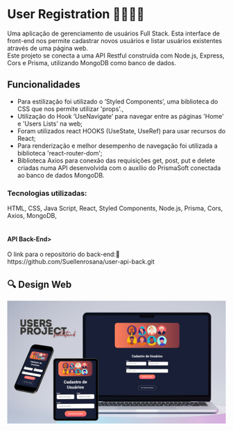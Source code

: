 <h1> User Registration 👩‍💻🧑‍💻</h1>

Uma aplicação de gerenciamento de usuários Full Stack. Esta interface de front-end nos permite cadastrar novos usuários e listar usuários existentes através de uma página web. 
<br>
Este projeto se conecta a uma API Restful construída com Node.js, Express, Cors e Prisma, utilizando MongoDB como banco de dados.

<h2>Funcionalidades</h2>

<ul>

<li>Para estilização foi utilizado o ‘Styled Components’, uma biblioteca do CSS que nos permite utilizar 'props'.,</li>

<li>Utilização do Hook ‘UseNavigate’ para navegar entre as páginas 'Home' e 'Users Lists' na web;</li>

<li>Foram utilizados react HOOKS (UseState, UseRef) para usar recursos do React;</li>

<li>Para renderização e melhor desempenho de navegação foi utilizada a biblioteca 'react-router-dom';</li>

<li>Biblioteca Axios para conexão das requisições get, post, put e delete criadas numa API desenvolvida com o auxílio do PrismaSoft conectada ao banco de dados MongoDB.</li>

</ul>

<h3><b>Tecnologias utilizadas:</b></h3>
 HTML, CSS, Java Script, React, Styled Components, Node.js, Prisma, Cors, Axios, MongoDB, 
<br>
<br>

<h4>API Back-End></h4>
O link para o repositório do back-end:🚀
https://github.com/Suellenrosana/user-api-back.git

<h2>🔍 Design Web</h2>
<img src='https://github.com/Suellenrosana/user-registration-front/blob/main/src/assets/user%20project.png?raw=true'>



